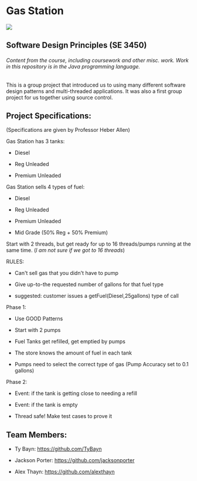 # Gas Station

![](https://www.snow.edu/pr/brand/images/signature.jpg)

## Software Design Principles (SE 3450)


###### Content from the course, including coursework and other misc. work. Work in this repository is in the Java programming language.

This is a group project that introduced us to using many different software design patterns and multi-threaded applications. It was also a first group project for us together using source control.

## Project Specifications:
(Specifications are given by Professor Heber Allen)

Gas Station has 3 tanks:

- Diesel

- Reg Unleaded

- Premium Unleaded

Gas Station sells 4 types of fuel:

- Diesel

- Reg Unleaded

- Premium Unleaded

- Mid Grade (50% Reg + 50% Premium)

Start with 2 threads, but get ready for up to 16 threads/pumps running at the same time. (*I am not sure if we got to 16 threads*)

RULES:

- Can't sell gas that you didn't have to pump

- Give up-to-the requested number of gallons for that fuel type

- suggested:  customer issues a getFuel(Diesel,25gallons) type of call

Phase 1:

- Use GOOD Patterns

- Start with 2 pumps

- Fuel Tanks get refilled, get emptied by pumps

- The store knows the amount of fuel in each tank

- Pumps need to select the correct type of gas (Pump Accuracy set to 0.1 gallons)

Phase 2:

- Event: if the tank is getting close to needing a refill

- Event: if the tank is empty

- Thread safe!  Make test cases to prove it


## Team Members:

- Ty Bayn: https://github.com/TyBayn

- Jackson Porter: https://github.com/jacksonporter

- Alex Thayn: https://github.com/alexthayn

